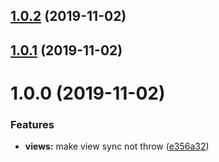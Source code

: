 ## [1.0.2](https://github.com/sugarandmagic/sequelize-mv-support/compare/v1.0.1...v1.0.2) (2019-11-02)

## [1.0.1](https://github.com/sugarandmagic/sequelize-mv-support/compare/v1.0.0...v1.0.1) (2019-11-02)

# 1.0.0 (2019-11-02)


### Features

* **views:** make view sync not throw ([e356a32](https://github.com/sugarandmagic/sequelize-mv-support/commit/e356a3281c861f8e7716d2e3846c9c0572bf3c1e))
